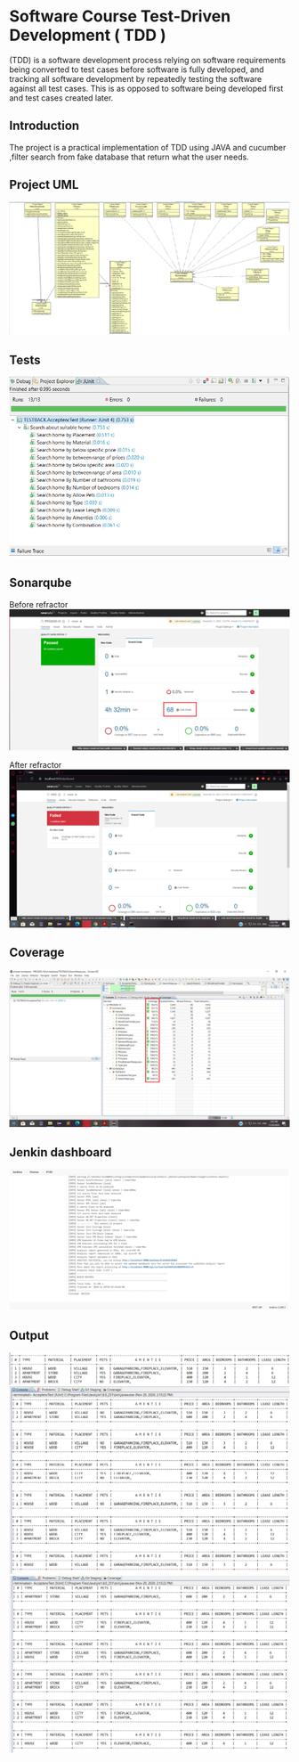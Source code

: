 # Software Course Test-Driven Development ( TDD )
(TDD) is a software development process relying on software requirements being converted to test cases before software is 
fully developed, and tracking all software development by repeatedly testing the software against all test cases. This is 
as opposed to software being developed first and test cases created later.

## Introduction 
The project is a practical implementation of TDD using JAVA and cucumber ,filter search 
from fake database that return what the user needs.

## Project UML 
![](./Demo/img1.png)

## Tests
![](./Demo/img2.png)

## Sonarqube
Before refractor
![](./Demo/img3.png)

After refractor
![](./Demo/img4.png)

## Coverage
![](./Demo/img5.png)

## Jenkin dashboard
![](./Demo/img6.png)

## Output
![](./Demo/img7.png)
![](./Demo/img8.png)
![](./Demo/img9.png)
